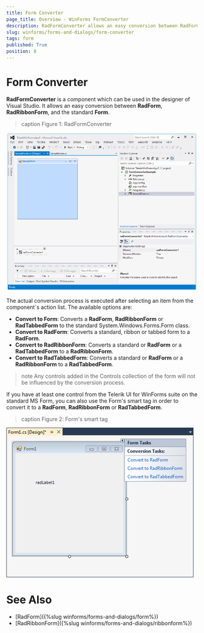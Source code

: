 ```yaml
---
title: Form Converter
page_title: Overview - WinForms FormConverter
description: RadFormConverter allows an easy conversion between RadForm, RadRibbonForm, and the standard Form.
slug: winforms/forms-and-dialogs/form-converter
tags: form
published: True
position: 8
---
```


# Form Converter

**RadFormConverter** is a component which can be used in the designer of Visual Studio. It allows an easy conversion between **RadForm**, **RadRibbonForm**, and the standard **Form**.

>caption Figure 1: RadFormConverter

![forms-and-dialogs-form-converter 001](images/forms-and-dialogs-form-converter001.gif)

The actual conversion process is executed after selecting an item from the component`s action list. The available options are: 

* **Convert to Form**: Converts a **RadForm**, **RadRibbonForm** or **RadTabbedForm** to the standard System.Windows.Forms.Form class. 
* **Convert to RadForm**: Converts a standard, ribbon or tabbed form to a **RadForm**.
* **Convert to RadRibbonForm**: Converts a standard or **RadForm** or a **RadTabbedForm** to a **RadRibbonForm**.
* **Convert to RadTabbedForm**: Converts a standard or **RadForm** or a **RadRibbonForm** to a **RadTabbedForm**.

>note Any controls added in the Controls collection of the form will not be influenced by the conversion process.

If you have at least one control from the Telerik UI for WinForms suite on the standard MS Form, you can also use the Form's smart tag in order to convert it to a **RadForm**, **RadRibbonForm** or **RadTabbedForm**. 

>caption Figure 2: Form's smart tag

![forms-and-dialogs-form-converter 002](images/forms-and-dialogs-form-converter002.png)

# See Also 

* [RadForm]({%slug winforms/forms-and-dialogs/form%})
* [RadRibbonForm]({%slug winforms/forms-and-dialogs/ribbonform%})
 



